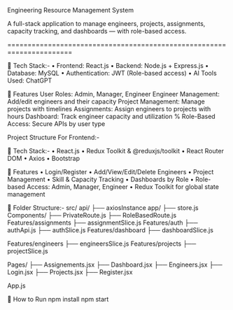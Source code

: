 Engineering Resource Management System

A full-stack application to manage engineers, projects, assignments, capacity tracking, and dashboards — with role-based access.

======================================================================

	Tech Stack:- 
•	Frontend: React.js 
•	Backend: Node.js + Express.js
•	Database: MySQL
•	Authentication: JWT (Role-based access)
•	AI Tools Used: ChatGPT

	Features
User Roles: Admin, Manager, Engineer
Engineer Management: Add/edit engineers and their capacity
Project Management: Manage projects with timelines
Assignments: Assign engineers to projects with hours
Dashboard: Track engineer capacity and utilization %
Role-Based Access: Secure APIs by user type

Project Structure For Frontend:-

	Tech Stack:- 
•	React.js
•	Redux Toolkit & @reduxjs/toolkit
•	React Router DOM
•	Axios
•	Bootstrap

	Features
•	 Login/Register
•	 Add/View/Edit/Delete Engineers
•	Project Management
•	Skill & Capacity Tracking
•	Dashboards by Role
•	Role-based Access: Admin, Manager, Engineer
•	Redux Toolkit for global state management




	Folder Structure:- 
src/
api/
├── axiosInstance
app/
├── store.js
Components/
├── PrivateRoute.js
├── RoleBasedRoute.js
Features/assignments
├── assignmentSlice.js
Features/auth
├── authApi.js
├── authSlice.js
Features/dashboard
├── dashboardSlice.js

Features/engineers
├── engineersSlice.js
Features/projects
├── projectSlice.js


Pages/
├── Assignements.jsx
├── Dashboard.jsx
├── Engineers.jsx
├── Login.jsx
├── Projects.jsx
├── Register.jsx

App.js

	How to Run
npm install
npm start

